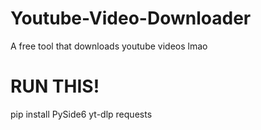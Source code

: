 # Youtube-Video-Downloader
A free tool that downloads youtube videos lmao

# RUN THIS!
pip install PySide6 yt-dlp requests
